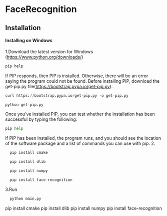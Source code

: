 # FaceRecognition

## Installation
#### Installing on Windows
1.Download the latest version for Windows (https://www.python.org/downloads/)
  ```sh
  pip help
  ```
If PIP responds, then PIP is installed. Otherwise, there will be an error saying the program could not be found.
Before installing PIP, download the get-pip.py file(https://bootstrap.pypa.io/get-pip.py).
  ```python
  curl https://bootstrap.pypa.io/get-pip.py -o get-pip.py
  ```


  ```python
  python get-pip.py
  ```
Once you’ve installed PIP, you can test whether the installation has been successful by typing the following:
  ```python
  pip help
  ```
If PIP has been installed, the program runs, and you should see the location of the software package and a list of commands you can use with pip.
2. 
```python
  pip install cmake
```
```python
  pip install dlib
  ```
```python
  pip install numpy
  ```
```python
  pip install face-recognition
```
3.Run 
```python
  python main.py
```





















pip install cmake
pip install dlib
pip install numpy
pip install face-recognition
